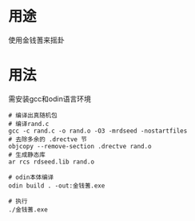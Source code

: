 # 用途

使用金钱蓍来摇卦

# 用法
需安装gcc和odin语言环境  
```shell
# 编译出真随机包
# 编译rand.c
gcc -c rand.c -o rand.o -O3 -mrdseed -nostartfiles
# 去除多余的 .drectve 节
objcopy --remove-section .drectve rand.o
# 生成静态库
ar rcs rdseed.lib rand.o

# odin本体编译
odin build . -out:金钱蓍.exe

# 执行
./金钱蓍.exe
```
